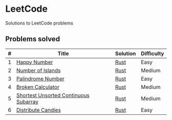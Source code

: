 # LeetCode
Solutions to LeetCode problems

## Problems solved

| # | Title | Solution | Difficulty |
|---| ----- | -------- | ---------- |
|1|[Happy Number](https://leetcode.com/problems/happy-number/) | [Rust](./easy/happy_number/happy_number.rs)|Easy|
|2|[Number of Islands](https://leetcode.com/problems/number-of-islands/) | [Rust](./medium/number_of_islands/number_of_islands.rs)|Medium|
|3|[Palindrome Number](https://leetcode.com/problems/palindrome-number/) | [Rust](./easy/palindrome_number/palindrome_number.rs)|Easy|
|4|[Broken Calculator](https://leetcode.com/problems/broken-calculator/) | [Rust](./medium/broken_calculator/broken_calculator.rs)|Medium|
|5|[Shortest Unsorted Continuous Subarray](https://leetcode.com/problems/shortest-unsorted-continuous-subarray/) | [Rust](./medium/shortest_unsorted_continuous_subarray/shortest_unsorted_continuous_subarray.rs)|Medium|
|6|[Distribute Candies](https://leetcode.com/problems/distribute-candies/) | [Rust](./easy/distribute_candies/distribute_candies.rs)|Easy|
